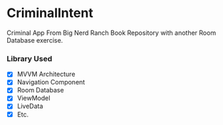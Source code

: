 # CriminalIntent
Criminal App From Big Nerd Ranch Book
Repository with another Room Database exercise.

### Library Used

- [x] MVVM Architecture
- [x] Navigation Component
- [x] Room Database
- [x] ViewModel
- [x] LiveData
- [x] Etc.
